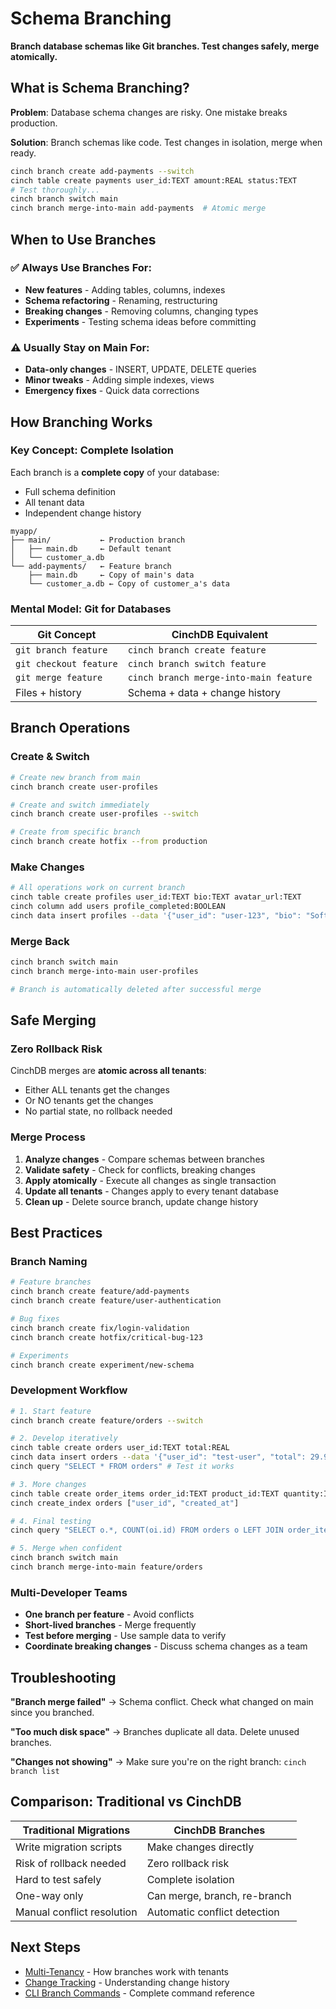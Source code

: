 # Schema Branching

**Branch database schemas like Git branches. Test changes safely, merge atomically.**

## What is Schema Branching?

**Problem**: Database schema changes are risky. One mistake breaks production.

**Solution**: Branch schemas like code. Test changes in isolation, merge when ready.

```bash
cinch branch create add-payments --switch
cinch table create payments user_id:TEXT amount:REAL status:TEXT
# Test thoroughly...
cinch branch switch main  
cinch branch merge-into-main add-payments  # Atomic merge
```

## When to Use Branches

### ✅ **Always Use Branches For:**

- **New features** - Adding tables, columns, indexes
- **Schema refactoring** - Renaming, restructuring  
- **Breaking changes** - Removing columns, changing types
- **Experiments** - Testing schema ideas before committing

### ⚠️ **Usually Stay on Main For:**

- **Data-only changes** - INSERT, UPDATE, DELETE queries
- **Minor tweaks** - Adding simple indexes, views
- **Emergency fixes** - Quick data corrections

## How Branching Works

### Key Concept: **Complete Isolation**

Each branch is a **complete copy** of your database:
- Full schema definition
- All tenant data
- Independent change history

```
myapp/
├── main/           ← Production branch
│   ├── main.db     ← Default tenant
│   └── customer_a.db  
└── add-payments/   ← Feature branch  
    ├── main.db     ← Copy of main's data
    └── customer_a.db ← Copy of customer_a's data
```

### Mental Model: **Git for Databases**

| Git Concept | CinchDB Equivalent |
|-------------|-------------------|
| `git branch feature` | `cinch branch create feature` |
| `git checkout feature` | `cinch branch switch feature` |
| `git merge feature` | `cinch branch merge-into-main feature` |
| Files + history | Schema + data + change history |

## Branch Operations

### Create & Switch
```bash
# Create new branch from main
cinch branch create user-profiles

# Create and switch immediately  
cinch branch create user-profiles --switch

# Create from specific branch
cinch branch create hotfix --from production
```

### Make Changes
```bash
# All operations work on current branch
cinch table create profiles user_id:TEXT bio:TEXT avatar_url:TEXT
cinch column add users profile_completed:BOOLEAN
cinch data insert profiles --data '{"user_id": "user-123", "bio": "Software developer"}'
```

### Merge Back
```bash
cinch branch switch main
cinch branch merge-into-main user-profiles

# Branch is automatically deleted after successful merge
```

## Safe Merging

### Zero Rollback Risk

CinchDB merges are **atomic across all tenants**:
- Either ALL tenants get the changes
- Or NO tenants get the changes  
- No partial state, no rollback needed

### Merge Process
1. **Analyze changes** - Compare schemas between branches
2. **Validate safety** - Check for conflicts, breaking changes  
3. **Apply atomically** - Execute all changes as single transaction
4. **Update all tenants** - Changes apply to every tenant database
5. **Clean up** - Delete source branch, update change history

## Best Practices

### Branch Naming
```bash
# Feature branches
cinch branch create feature/add-payments
cinch branch create feature/user-authentication  

# Bug fixes
cinch branch create fix/login-validation
cinch branch create hotfix/critical-bug-123

# Experiments  
cinch branch create experiment/new-schema
```

### Development Workflow
```bash
# 1. Start feature
cinch branch create feature/orders --switch

# 2. Develop iteratively
cinch table create orders user_id:TEXT total:REAL
cinch data insert orders --data '{"user_id": "test-user", "total": 29.99}'
cinch query "SELECT * FROM orders" # Test it works

# 3. More changes
cinch table create order_items order_id:TEXT product_id:TEXT quantity:INTEGER
cinch create_index orders ["user_id", "created_at"]

# 4. Final testing
cinch query "SELECT o.*, COUNT(oi.id) FROM orders o LEFT JOIN order_items oi ON o.id = oi.order_id GROUP BY o.id"

# 5. Merge when confident
cinch branch switch main
cinch branch merge-into-main feature/orders
```

### Multi-Developer Teams
- **One branch per feature** - Avoid conflicts
- **Short-lived branches** - Merge frequently  
- **Test before merging** - Use sample data to verify
- **Coordinate breaking changes** - Discuss schema changes as a team

## Troubleshooting

**"Branch merge failed"** → Schema conflict. Check what changed on main since you branched.

**"Too much disk space"** → Branches duplicate all data. Delete unused branches.

**"Changes not showing"** → Make sure you're on the right branch: `cinch branch list`

## Comparison: Traditional vs CinchDB

| Traditional Migrations | CinchDB Branches |
|----------------------|------------------|
| Write migration scripts | Make changes directly |
| Risk of rollback needed | Zero rollback risk |
| Hard to test safely | Complete isolation |
| One-way only | Can merge, branch, re-branch |
| Manual conflict resolution | Automatic conflict detection |

## Next Steps

- [Multi-Tenancy](multi-tenancy.md) - How branches work with tenants
- [Change Tracking](change-tracking.md) - Understanding change history
- [CLI Branch Commands](../cli/branch.md) - Complete command reference